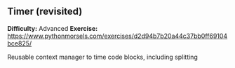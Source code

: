 ## Timer (revisited)
**Difficulty:** Advanced
**Exercise:** https://www.pythonmorsels.com/exercises/d2d94b7b20a44c37bb0ff69104bce825/

Reusable context manager to time code blocks, including splitting
    